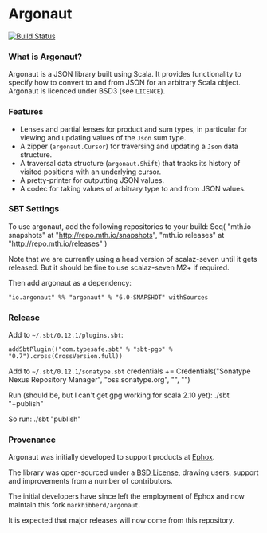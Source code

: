 # Argonaut

[![Build Status](https://travis-ci.org/markhibberd/argonaut.png)](https://travis-ci.org/markhibberd/argonaut)


### What is Argonaut?

Argonaut is a JSON library built using Scala. It provides functionality to specify how to convert to and from JSON for an arbitrary Scala object. Argonaut is licenced under BSD3 (see `LICENCE`).


### Features

* Lenses and partial lenses for product and sum types, in particular for viewing and updating values of the `Json` sum type.
* A zipper (`argonaut.Cursor`) for traversing and updating a `Json` data structure.
* A traversal data structure (`argonaut.Shift`) that tracks its history of visited positions with an underlying cursor.
* A pretty-printer for outputting JSON values.
* A codec for taking values of arbitrary type to and from JSON values.


### SBT Settings

To use argonaut, add the following repositories to your build:
    Seq(
      "mth.io snapshots"  at "http://repo.mth.io/snapshots",
      "mth.io releases"  at "http://repo.mth.io/releases"
    )

Note that we are currently using a head version of scalaz-seven until it gets released. But
it should be fine to use scalaz-seven M2+ if required.

Then add argonaut as a dependency:

    "io.argonaut" %% "argonaut" % "6.0-SNAPSHOT" withSources

### Release

Add to `~/.sbt/0.12.1/plugins.sbt`:

    addSbtPlugin(("com.typesafe.sbt" % "sbt-pgp" % "0.7").cross(CrossVersion.full))


Add to `~/.sbt/0.12.1/sonatype.sbt`
    credentials += Credentials("Sonatype Nexus Repository Manager",
                               "oss.sonatype.org",
                               "<username>",
                               "<password>")

Run (should be, but I can't get gpg working for scala 2.10 yet):
    ./sbt "+publish"

So run:
    ./sbt "publish"


### Provenance

Argonaut was initially developed to support products at [Ephox](http://ephox.com).

The library was open-sourced under a [BSD License](https://github.com/markhibberd/argonaut/blob/master/LICENSE), drawing users, support and improvements from a number of contributors.

The initial developers have since left the employment of Ephox and now maintain this fork `markhibberd/argonaut`.

It is expected that major releases will now come from this repository.
